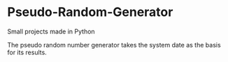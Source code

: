 # Pseudo-Random-Generator
Small projects made in Python

 The pseudo random number generator takes the system date as the basis for its results.
 
